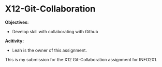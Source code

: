 # X12-Git-Collaboration

**Objectives:**
* Develop skill with collaborating with Github

**Acitivity:**
* Leah is the owner of this assignment.


This is my submission for the X12 Git-Collaboration assignment for INFO201.
